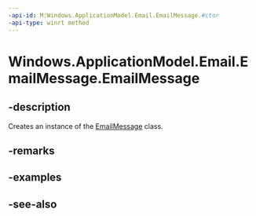 ```yaml
---
-api-id: M:Windows.ApplicationModel.Email.EmailMessage.#ctor
-api-type: winrt method
---
```


<!-- Method syntax
public EmailMessage()
-->

# Windows.ApplicationModel.Email.EmailMessage.EmailMessage

## -description
Creates an instance of the [EmailMessage](emailmessage.md) class.

## -remarks

## -examples

## -see-also
